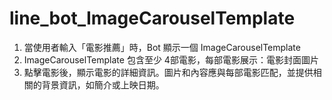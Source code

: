 # line_bot_ImageCarouselTemplate
1. 當使用者輸入「電影推薦」時，Bot 顯示一個 ImageCarouselTemplate
2. ImageCarouselTemplate 包含至少 4部電影，每部電影展示：電影封面圖片
3. 點擊電影後，顯示電影的詳細資訊。圖片和內容應與每部電影匹配，並提供相關的背景資訊，如簡介或上映日期。
